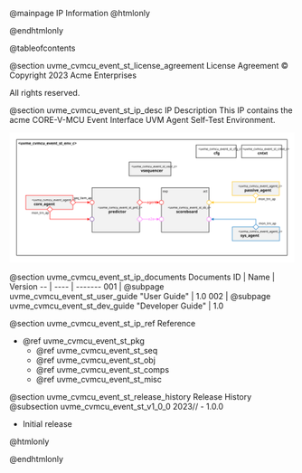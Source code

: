 @mainpage IP Information
@htmlonly
<div class="autonumbering">
@endhtmlonly


@tableofcontents


@section uvme_cvmcu_event_st_license_agreement License Agreement
© Copyright 2023 Acme Enterprises

All rights reserved.


@section uvme_cvmcu_event_st_ip_desc IP Description
This IP contains the acme CORE-V-MCU Event Interface UVM Agent Self-Test Environment.

![CORE-V-MCU Event Interface UVM Agent Self-Test Environment Block Diagram](env_block_diagram.svg)


@section uvme_cvmcu_event_st_ip_documents Documents
ID | Name | Version
-- | ---- | -------
001 | @subpage uvme_cvmcu_event_st_user_guide "User Guide" | 1.0
002 | @subpage uvme_cvmcu_event_st_dev_guide "Developer Guide" | 1.0


@section uvme_cvmcu_event_st_ip_ref Reference
 * @ref uvme_cvmcu_event_st_pkg
   * @ref uvme_cvmcu_event_st_seq
   * @ref uvme_cvmcu_event_st_obj
   * @ref uvme_cvmcu_event_st_comps
   * @ref uvme_cvmcu_event_st_misc


@section uvme_cvmcu_event_st_release_history Release History
@subsection uvme_cvmcu_event_st_v1_0_0 2023// - 1.0.0
- Initial release


@htmlonly
</div>
@endhtmlonly